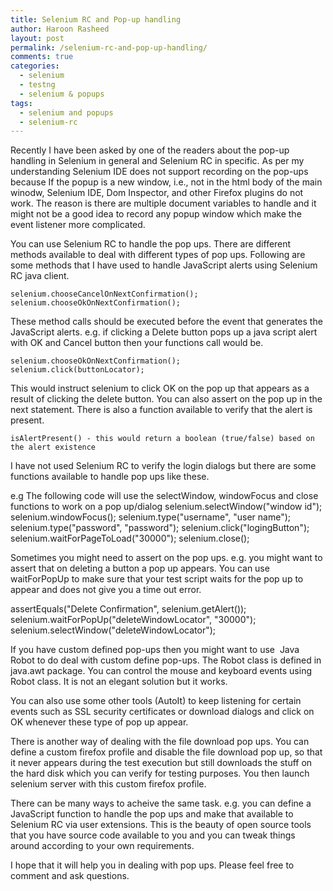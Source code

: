 ```yaml
---
title: Selenium RC and Pop-up handling
author: Haroon Rasheed
layout: post
permalink: /selenium-rc-and-pop-up-handling/
comments: true
categories:
  - selenium
  - testng
  - selenium & popups
tags:
  - selenium and popups
  - selenium-rc
---
```


Recently I have been asked by one of the readers about the pop-up handling in Selenium in general and Selenium RC in specific. As per my understanding Selenium IDE does not support recording on the pop-ups because If the popup is a new window, i.e., not in the html body of the main winodw, Selenium IDE, Dom Inspector, and other Firefox plugins do not work. The reason is there are multiple document variables to handle and it might not be a good idea to record any popup window which make the event listener more complicated.

<!-- more -->

You can use Selenium RC to handle the pop ups. There are different methods available to deal with different types of pop ups. Following are some methods that I have used to handle JavaScript alerts using Selenium RC java client.

	selenium.chooseCancelOnNextConfirmation();
	selenium.chooseOkOnNextConfirmation();

These method calls should be executed before the event that generates the JavaScript alerts. e.g. if clicking a Delete button pops up a java script alert with OK and Cancel button then your functions call would be. 

	selenium.chooseOkOnNextConfirmation();
	selenium.click(buttonLocator);

This would instruct selenium to click OK on the pop up that appears as a result of clicking the delete button. You can also assert on the pop up in the next statement. There is also a function available to verify that the alert is present.

	isAlertPresent() - this would return a boolean (true/false) based on the alert existence

I have not used Selenium RC to verify the login dialogs but there are some functions available to handle pop ups like these.

e.g The following code will use the selectWindow, windowFocus and close functions to work on a pop up/dialog
	selenium.selectWindow("window id");
	selenium.windowFocus();
	selenium.type("username", "user name");
	selenium.type("password", "password");
	selenium.click("logingButton");
	selenium.waitForPageToLoad("30000");
	selenium.close();

Sometimes you might need to assert on the pop ups. e.g. you might want to assert that on deleting a button a pop up appears. You can use waitForPopUp to make sure that your test script waits for the pop up to appear and does not give you a time out error.

assertEquals("Delete Confirmation", selenium.getAlert());
selenium.waitForPopUp("deleteWindowLocator", "30000");
selenium.selectWindow("deleteWindowLocator");

If you have custom defined pop-ups then you might want to use  Java Robot to do deal with custom define pop-ups. The Robot class is defined in java.awt package. You can control the mouse and keyboard events using Robot class. It is not an elegant solution but it works.

You can also use some other tools (AutoIt) to keep listening for certain events such as SSL security certificates or download dialogs and click on OK whenever these type of pop up appear.

There is another way of dealing with the file download pop ups. You can define a custom firefox profile and disable the file download pop up, so that it never appears during the test execution but still downloads the stuff on the hard disk which you can verify for testing purposes. You then launch selenium server with this custom firefox profile.

There can be many ways to acheive the same task. e.g. you can define a JavaScript function to handle the pop ups and make that available to Selenium RC via user extensions. This is the beauty of open source tools that you have source code available to you and you can tweak things around according to your own requirements.

I hope that it will help you in dealing with pop ups. Please feel free to comment and ask questions.